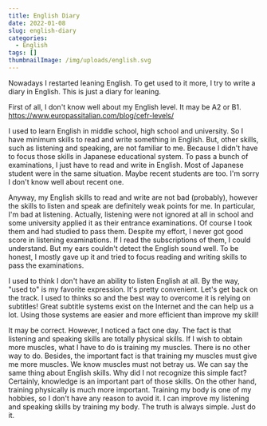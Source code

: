```yaml
---
title: English Diary
date: 2022-01-08
slug: english-diary
categories:
  - English
tags: []
thumbnailImage: /img/uploads/english.svg
---
```

Nowadays I restarted leaning English. To get used to it more, I try to write a diary in English. This is just a diary for leaning.

<!--more-->

First of all, I don't know well about my English level. It may be A2 or B1.
https://www.europassitalian.com/blog/cefr-levels/

I used to learn English in middle school, high school and university. So I have minimum skills to read and write something in English. But, other skills, such as listening and speaking, are not familiar to me. Because I didn't have to focus those skills in Japanese educational system. To pass a bunch of examinations, I just have to read and write in English. Most of Japanese student were in the same situation. Maybe recent students are too. I'm sorry I don't know well about recent one.

Anyway, my English skills to read and write are not bad (probably), however the skills to listen and speak are definitely weak points for me. In particular, I'm bad at listening. Actually, listening were not ignored at all in school and some university applied it as their entrance examinations. Of course I took them and had studied to pass them. Despite my effort, I never got good score in listening examinations. If I read the subscriptions of them, I could understand. But my ears couldn't detect the English sound well. To be honest, I mostly gave up it and tried to focus reading and writing skills to pass the examinations.

I used to think I don't have an ability to listen English at all. By the way, "used to" is my favorite expression. It's pretty convenient. Let's get back on the track. I used to thinks so and the best way to overcome it is relying on subtitles! Great subtitle systems exist on the Internet and the can help us a lot. Using those systems are easier and more efficient than improve my skill!

It may be correct. However, I noticed a fact one day. The fact is that listening and speaking skills are totally physical skills. If I wish to obtain more muscles, what I have to do is training my muscles. There is no other way to do. Besides, the important fact is that training my muscles must give me more muscles. We know muscles must not betray us. We can say the same thing about English skills. Why did I not recognize this simple fact? Certainly, knowledge is an important part of those skills. On the other hand, training physically is much more important. Training my body is one of my hobbies, so I don't have any reason to avoid it. I can improve my listening and speaking skills by training my body. The truth is always simple. Just do it.